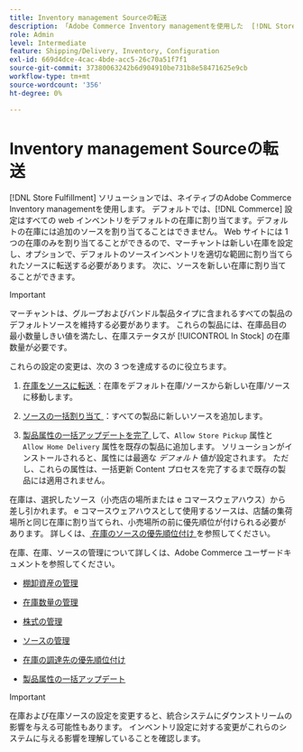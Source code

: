 ```yaml
---
title: Inventory management Sourceの転送
description: 「Adobe Commerce Inventory managementを使用した  [!DNL Store Fulfillment solution]  の在庫の設定 新しい在庫を設定し、在庫をデフォルトの在庫から転送して、ストアフルフィルメントソリューションで必要なストアピックアップ機能を有効にするように設定されたソースに割り当てることができます。」
role: Admin
level: Intermediate
feature: Shipping/Delivery, Inventory, Configuration
exl-id: 669d4dce-4cac-4bde-acc5-26c70a51f7f1
source-git-commit: 37380063242b6d904910be731b8e58471625e9cb
workflow-type: tm+mt
source-wordcount: '356'
ht-degree: 0%

---
```



# Inventory management Sourceの転送

[!DNL Store Fulfillment] ソリューションでは、ネイティブのAdobe Commerce Inventory managementを使用します。 デフォルトでは、[!DNL Commerce] 設定はすべての web インベントリをデフォルトの在庫に割り当てます。デフォルトの在庫には追加のソースを割り当てることはできません。 Web サイトには 1 つの在庫のみを割り当てることができるので、マーチャントは新しい在庫を設定し、オプションで、デフォルトのソースインベントリを適切な範囲に割り当てられたソースに転送する必要があります。 次に、ソースを新しい在庫に割り当てることができます。

>[!IMPORTANT]
>
>マーチャントは、グループおよびバンドル製品タイプに含まれるすべての製品のデフォルトソースを維持する必要があります。 これらの製品には、在庫品目の最小数量しきい値を満たし、在庫ステータスが [!UICONTROL In Stock] の在庫数量が必要です。

これらの設定の変更は、次の 3 つを達成するのに役立ちます。

1. [ 在庫をソースに転送 ](https://experienceleague.adobe.com/en/docs/commerce-admin/inventory/quantities/inventory-transfer)：在庫をデフォルト在庫/ソースから新しい在庫/ソースに移動します。

1. [ ソースの一括割り当て ](https://experienceleague.adobe.com/en/docs/commerce-admin/inventory/quantities/bulk-assignment)：すべての製品に新しいソースを追加します。

1. [ 製品属性の一括アップデートを完了 ](https://experienceleague.adobe.com/en/docs/commerce-admin/catalog/product-attributes/create/bulk-product-attribute-update) して、`Allow Store Pickup` 属性と `Allow Home Delivery` 属性を既存の製品に追加します。 ソリューションがインストールされると、属性には最適な *デフォルト* 値が設定されます。 ただし、これらの属性は、一括更新 Content プロセスを完了するまで既存の製品には適用されません。

在庫は、選択したソース（小売店の場所または e コマースウェアハウス）から差し引かれます。 e コマースウェアハウスとして使用するソースは、店舗の集荷場所と同じ在庫に割り当てられ、小売場所の前に優先順位が付けられる必要があります。 詳しくは、[ 在庫のソースの優先順位付け ](https://experienceleague.adobe.com/en/docs/commerce-admin/inventory/stocks/stocks-prioritize-sources) を参照してください。

在庫、在庫、ソースの管理について詳しくは、Adobe Commerce ユーザードキュメントを参照してください。

- [ 棚卸資産の管理 ](https://experienceleague.adobe.com/en/docs/commerce-admin/inventory/introduction)

- [ 在庫数量の管理 ](https://experienceleague.adobe.com/en/docs/commerce-admin/inventory/quantities/quantities-manage)

- [ 株式の管理 ](https://experienceleague.adobe.com/en/docs/commerce-admin/inventory/stocks/stocks-manage)

- [ ソースの管理 ](https://experienceleague.adobe.com/en/docs/commerce-admin/inventory/sources/sources-manage)

- [ 在庫の調達先の優先順位付け ](https://experienceleague.adobe.com/en/docs/commerce-admin/inventory/stocks/stocks-prioritize-sources)

- [ 製品属性の一括アップデート ](https://experienceleague.adobe.com/en/docs/commerce-admin/catalog/product-attributes/create/bulk-product-attribute-update)


>[!IMPORTANT]
>
>在庫および在庫ソースの設定を変更すると、統合システムにダウンストリームの影響を与える可能性もあります。 インベントリ設定に対する変更がこれらのシステムに与える影響を理解していることを確認します。
